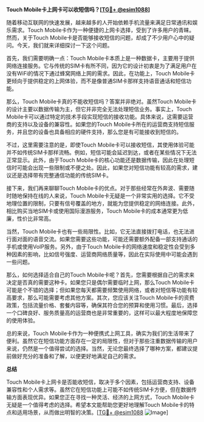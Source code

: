 **Touch Mobile卡上网卡可以收短信吗？[[TG💪+ @esim1088](https://t.me/s/esim1088)]**

随着移动互联网的快速发展，越来越多的人开始依赖手机流量来满足日常通讯和娱乐需求。Touch Mobile卡作为一种便捷的上网卡选择，受到了许多用户的青睐。然而，关于Touch Mobile卡是否能够接收短信的问题，却成了不少用户心中的疑问。今天，我们就来详细探讨一下这个问题。

首先，我们需要明确一点：Touch Mobile卡本质上是一种数据卡，主要用于提供网络连接服务。它与传统的SIM卡有所不同，因为它的设计初衷是为了满足用户在没有WiFi的情况下通过蜂窝网络上网的需求。因此，在功能上，Touch Mobile卡更倾向于提供稳定的上网体验，而不是像普通SIM卡那样支持语音通话和短信功能。

那么，Touch Mobile卡真的不能收短信吗？答案并非绝对。虽然Touch Mobile卡的设计主要以数据传输为主，但它并非完全无法处理短信业务。事实上，Touch Mobile卡可以通过特定的技术手段实现短信的接收功能。具体来说，这需要运营商的支持以及设备的兼容性。如果您的Touch Mobile卡所在的运营商支持短信服务，并且您的设备也具备相应的硬件支持，那么您是有可能接收到短信的。

不过，这里需要注意的是，即使Touch Mobile卡可以接收短信，其使用体验可能并不如传统SIM卡那样流畅。例如，短信可能会延迟到达，或者在某些情况下无法正常显示。此外，由于Touch Mobile卡的核心功能还是数据传输，因此在处理短信时可能会出现一些限制或不便之处。因此，如果您对短信功能有较高的需求，建议还是选择带有完整通信功能的传统SIM卡。

接下来，我们再来聊聊Touch Mobile卡的优点。对于那些经常在外奔波、需要随时随地保持在线的人来说，Touch Mobile卡无疑是一个非常实用的选择。它不受地理位置的限制，只要有信号覆盖的地方，就能为您提供稳定的网络连接。此外，相比购买当地SIM卡或使用国际漫游服务，Touch Mobile卡的成本通常更为低廉，性价比非常高。

当然，Touch Mobile卡也有一些局限性。比如，它无法直接拨打电话，也无法进行面对面的语音交流。如果您需要这些功能，可能还需要额外配备一部支持通话的手机或使用VoIP服务。另外，由于Touch Mobile卡的网络速度和稳定性会受到多种因素的影响，比如信号强度、运营商网络质量等，因此在实际使用中可能会遇到一些问题。

那么，如何选择适合自己的Touch Mobile卡呢？首先，您需要根据自己的需求来决定是否真的需要这种卡。如果您只是偶尔需要临时上网，那么Touch Mobile卡可能是个不错的选择；但如果您每天都需要频繁使用网络，或者对短信等功能有较高要求，那么可能需要考虑其他方案。其次，您应该关注Touch Mobile卡的资费政策，包括流量价格、套餐内容等，确保其符合您的预算和使用习惯。最后，选择一个口碑良好、服务质量高的运营商也是非常重要的，这样可以最大程度地保障您的使用体验。

总的来说，Touch Mobile卡作为一种便携式上网工具，确实为我们的生活带来了便利。虽然它在短信功能方面存在一定的局限性，但对于那些注重数据传输的用户来说，仍然是一个值得尝试的选择。当然，无论您最终选择了哪种方案，都建议提前做好充分的准备和了解，以便更好地满足自己的需求。

**总结**

Touch Mobile卡上网卡是否能收短信，取决于多个因素，包括运营商支持、设备兼容性和个人需求等。虽然它在短信功能上可能不如传统SIM卡方便，但在数据传输方面表现优异。如果您正在寻找一种灵活、经济的上网方式，Touch Mobile卡无疑是一个值得考虑的选择。希望本文能帮助您更好地理解Touch Mobile卡的特点和适用场景，从而做出明智的决策。[[TG💪+ @esim1088](https://t.me/s/esim1088) ![Image](https://i.postimg.cc/4NQfJmqS/Snipaste-2025-05-13-00-14-12.png)]